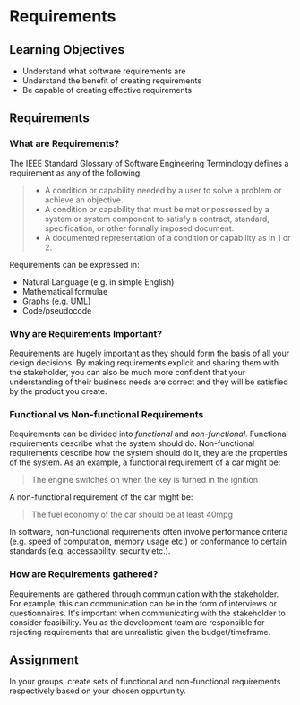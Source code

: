 # Requirements
## Learning Objectives

- Understand what software requirements are
- Understand the benefit of creating requirements
- Be capable of creating effective requirements

## Requirements

### What are Requirements?

The IEEE Standard Glossary of Software Engineering Terminology defines a requirement as any of the following:

> - A condition or capability needed by a user to solve a problem or achieve an objective.
> - A condition or capability that must be met or possessed by a system or system component to satisfy a contract, standard, specification, or other formally imposed document.
> - A documented representation of a condition or capability as in 1 or 2.

Requirements can be expressed in:
- Natural Language (e.g. in simple English)
- Mathematical formulae
- Graphs (e.g. UML)
- Code/pseudocode

### Why are Requirements Important?

Requirements are hugely important as they should form the basis of all your design decisions. By making requirements explicit and sharing them with the stakeholder, you can also be much more confident that your understanding of their business needs are correct and they will be satisfied by the product you create.

### Functional vs Non-functional Requirements

Requirements can be divided into *functional* and *non-functional*. Functional requirements describe what the system should do. Non-functional requirements describe how the system should do it, they are the properties of the system. As an example, a functional requirement of a car might be:

> The engine switches on when the key is turned in the ignition

A non-functional requirement of the car might be:

> The fuel economy of the car should be at least 40mpg

In software, non-functional requirements often involve performance criteria (e.g. speed of computation, memory usage etc.) or conformance to certain standards (e.g. accessability, security etc.).

### How are Requirements gathered?

Requirements are gathered through communication with the stakeholder. For example, this can communication can be in the form of interviews or questionnaires. It's important when communicating with the stakeholder to consider feasibility. You as the development team are responsible for rejecting requirements that are unrealistic given the budget/timeframe.

## Assignment

In your groups, create sets of functional and non-functional requirements respectively based on your chosen oppurtunity.